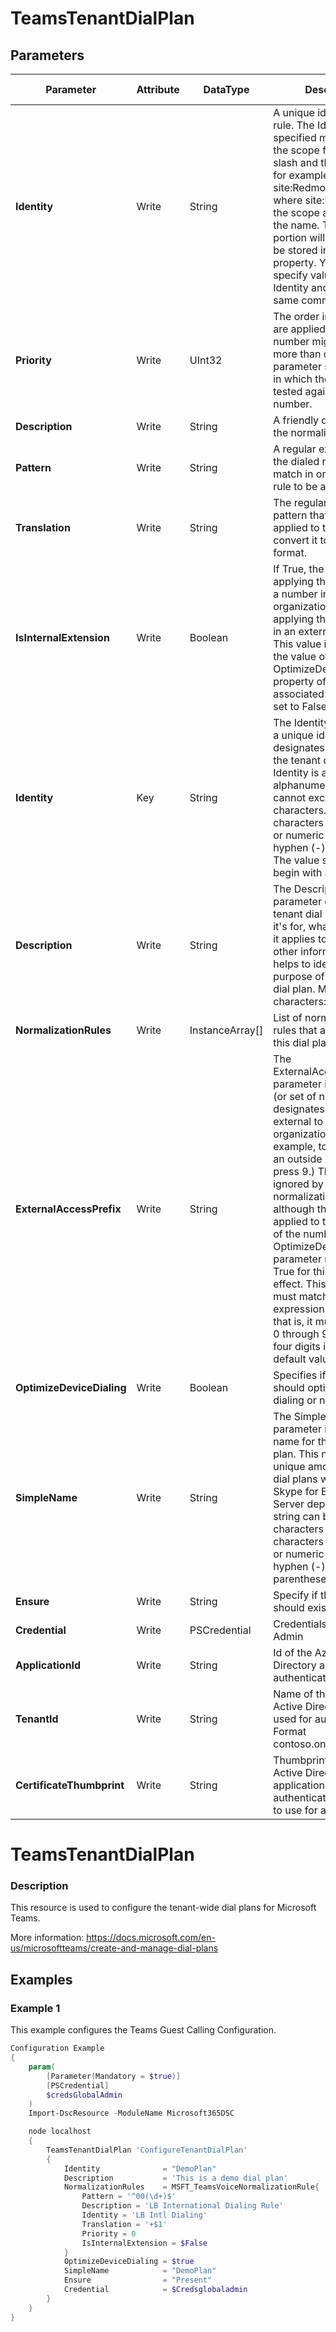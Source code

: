 ﻿# TeamsTenantDialPlan

## Parameters

| Parameter | Attribute | DataType | Description | Allowed Values |
| --- | --- | --- | --- | --- |
| **Identity** | Write | String | A unique identifier for the rule. The Identity specified must include the scope followed by a slash and then the name; for example: site:Redmond/Rule1, where site:Redmond is the scope and Rule1 is the name. The name portion will automatically be stored in the Name property. You cannot specify values for Identity and Name in the same command. ||
| **Priority** | Write | UInt32 | The order in which rules are applied. A phone number might match more than one rule. This parameter sets the order in which the rules are tested against the number. ||
| **Description** | Write | String | A friendly description of the normalization rule. ||
| **Pattern** | Write | String | A regular expression that the dialed number must match in order for this rule to be applied. ||
| **Translation** | Write | String | The regular expression pattern that will be applied to the number to convert it to E.164 format. ||
| **IsInternalExtension** | Write | Boolean | If True, the result of applying this rule will be a number internal to the organization. If False, applying the rule results in an external number. This value is ignored if the value of the OptimizeDeviceDialing property of the associated dial plan is set to False. ||
| **Identity** | Key | String | The Identity parameter is a unique identifier that designates the name of the tenant dial plan. Identity is an alphanumeric string that cannot exceed 49 characters. Valid characters are alphabetic or numeric characters, hyphen (-) and dot (.). The value should not begin with a (.). ||
| **Description** | Write | String | The Description parameter describes the tenant dial plan - what it's for, what type of user it applies to and any other information that helps to identify the purpose of the tenant dial plan. Maximum characters: 512. ||
| **NormalizationRules** | Write | InstanceArray[] | List of normalization rules that are applied to this dial plan. ||
| **ExternalAccessPrefix** | Write | String | The ExternalAccessPrefix parameter is a number (or set of numbers) that designates the call as external to the organization. (For example, to tenant-dial an outside line, first press 9.) This prefix is ignored by the normalization rules, although these rules are applied to the remainder of the number. The OptimizeDeviceDialing parameter must be set to True for this value to take effect. This parameter must match the regular expression [0-9]{1,4}: that is, it must be a value 0 through 9 and one to four digits in length. The default value is 9. ||
| **OptimizeDeviceDialing** | Write | Boolean | Specifies if the dial plan should optimize device dialing or not. ||
| **SimpleName** | Write | String | The SimpleName parameter is a display name for the tenant dial plan. This name must be unique among all tenant dial plans within the Skype for Business Server deployment.This string can be up to 49 characters long. Valid characters are alphabetic or numeric characters, hyphen (-), dot (.) and parentheses (()). ||
| **Ensure** | Write | String | Specify if this dial plan should exist or not. |Present, Absent|
| **Credential** | Write | PSCredential | Credentials of the Teams Admin ||
| **ApplicationId** | Write | String | Id of the Azure Active Directory application to authenticate with. ||
| **TenantId** | Write | String | Name of the Azure Active Directory tenant used for authentication. Format contoso.onmicrosoft.com ||
| **CertificateThumbprint** | Write | String | Thumbprint of the Azure Active Directory application's authentication certificate to use for authentication. ||

# TeamsTenantDialPlan

### Description

This resource is used to configure the tenant-wide dial plans for Microsoft Teams.

More information: https://docs.microsoft.com/en-us/microsoftteams/create-and-manage-dial-plans

## Examples

### Example 1

This example configures the Teams Guest Calling Configuration.

```powershell
Configuration Example
{
    param(
        [Parameter(Mandatory = $true)]
        [PSCredential]
        $credsGlobalAdmin
    )
    Import-DscResource -ModuleName Microsoft365DSC

    node localhost
    {
        TeamsTenantDialPlan 'ConfigureTenantDialPlan'
        {
            Identity              = "DemoPlan"
            Description           = 'This is a demo dial plan'
            NormalizationRules    = MSFT_TeamsVoiceNormalizationRule{
                Pattern = '^00(\d+)$'
                Description = 'LB International Dialing Rule'
                Identity = 'LB Intl Dialing'
                Translation = '+$1'
                Priority = 0
                IsInternalExtension = $False
            }
            OptimizeDeviceDialing = $true
            SimpleName            = "DemoPlan"
            Ensure                = "Present"
            Credential            = $Credsglobaladmin
        }
    }
}
```

